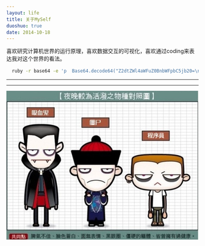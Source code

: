 ```yaml
---
layout: life
title: 关于MySelf
duoshuo: true
date: 2014-10-18
---
```


>
喜欢研究计算机世界的运行原理，喜欢数据交互的可视化，喜欢通过coding来表达我对这个世界的看法。

```sh
  ruby -r base64 -e 'p  Base64.decode64("Z2dtZWl4aWFuZ0BnbWFpbC5jb20=\n" )'
```

******

******
![meixiang](/res/img/blog/melife.jpg)